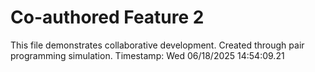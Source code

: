 # Co-authored Feature 2 
 
This file demonstrates collaborative development. 
Created through pair programming simulation. 
Timestamp: Wed 06/18/2025 14:54:09.21 
